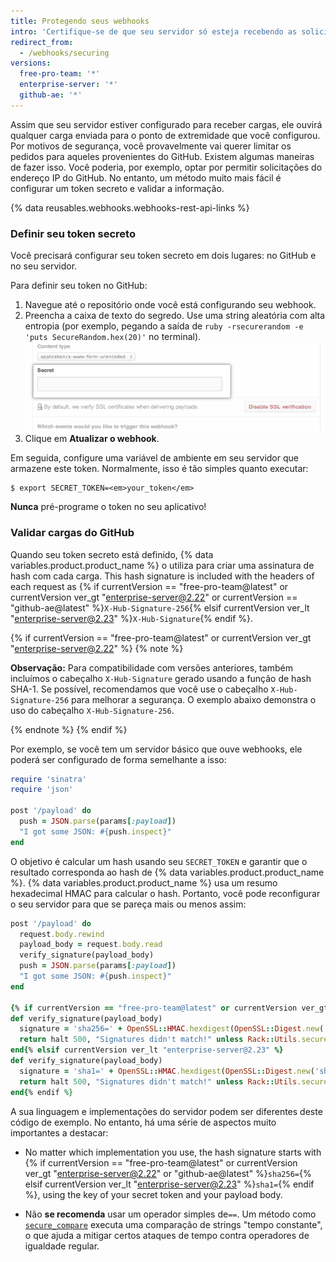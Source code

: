 ```yaml
---
title: Protegendo seus webhooks
intro: 'Certifique-se de que seu servidor só esteja recebendo as solicitações esperadas do {% data variables.product.prodname_dotcom %} por motivos de segurança.'
redirect_from:
  - /webhooks/securing
versions:
  free-pro-team: '*'
  enterprise-server: '*'
  github-ae: '*'
---
```




Assim que seu servidor estiver configurado para receber cargas, ele ouvirá qualquer carga enviada para o ponto de extremidade que você configurou. Por motivos de segurança, você provavelmente vai querer limitar os pedidos para aqueles provenientes do GitHub. Existem algumas maneiras de fazer isso. Você poderia, por exemplo, optar por permitir solicitações do endereço IP do GitHub. No entanto, um método muito mais fácil é configurar um token secreto e validar a informação.

{% data reusables.webhooks.webhooks-rest-api-links %}

### Definir seu token secreto

Você precisará configurar seu token secreto em dois lugares: no GitHub e no seu servidor.

Para definir seu token no GitHub:

1. Navegue até o repositório onde você está configurando seu webhook.
2. Preencha a caixa de texto do segredo. Use uma string aleatória com alta entropia (por exemplo, pegando a saída de `ruby -rsecurerandom -e 'puts SecureRandom.hex(20)'` no terminal). ![Campo de webhook e token secreto](/assets/images/webhook_secret_token.png)
3. Clique em **Atualizar o webhook**.

Em seguida, configure uma variável de ambiente em seu servidor que armazene este token. Normalmente, isso é tão simples quanto executar:

```shell
$ export SECRET_TOKEN=<em>your_token</em>
```

**Nunca** pré-programe o token no seu aplicativo!

### Validar cargas do GitHub

Quando seu token secreto está definido, {% data variables.product.product_name %} o utiliza para criar uma assinatura de hash com cada carga. This hash signature is included with the headers of each request as {% if currentVersion == "free-pro-team@latest" or currentVersion ver_gt "enterprise-server@2.22" or currentVersion == "github-ae@latest" %}`X-Hub-Signature-256`{% elsif currentVersion ver_lt "enterprise-server@2.23" %}`X-Hub-Signature`{% endif %}.

{% if currentVersion == "free-pro-team@latest" or currentVersion ver_gt "enterprise-server@2.22" %}
{% note %}

**Observação:** Para compatibilidade com versões anteriores, também incluímos o cabeçalho `X-Hub-Signature` gerado usando a função de hash SHA-1. Se possível, recomendamos que você use o cabeçalho `X-Hub-Signature-256` para melhorar a segurança. O exemplo abaixo demonstra o uso do cabeçalho `X-Hub-Signature-256`.

{% endnote %}
{% endif %}

Por exemplo, se você tem um servidor básico que ouve webhooks, ele poderá ser configurado de forma semelhante a isso:

``` ruby
require 'sinatra'
require 'json'

post '/payload' do
  push = JSON.parse(params[:payload])
  "I got some JSON: #{push.inspect}"
end
```

O objetivo é calcular um hash usando seu `SECRET_TOKEN` e garantir que o resultado corresponda ao hash de {% data variables.product.product_name %}. {% data variables.product.product_name %} usa um resumo hexadecimal HMAC para calcular o hash. Portanto, você pode reconfigurar o seu servidor para que se pareça mais ou menos assim:

``` ruby
post '/payload' do
  request.body.rewind
  payload_body = request.body.read
  verify_signature(payload_body)
  push = JSON.parse(params[:payload])
  "I got some JSON: #{push.inspect}"
end

{% if currentVersion == "free-pro-team@latest" or currentVersion ver_gt "enterprise-server@2.22" or currentVersion == "github-ae@latest" %}
def verify_signature(payload_body)
  signature = 'sha256=' + OpenSSL::HMAC.hexdigest(OpenSSL::Digest.new('sha256'), ENV['SECRET_TOKEN'], payload_body)
  return halt 500, "Signatures didn't match!" unless Rack::Utils.secure_compare(signature, request.env['HTTP_X_HUB_SIGNATURE_2'])
end{% elsif currentVersion ver_lt "enterprise-server@2.23" %}
def verify_signature(payload_body)
  signature = 'sha1=' + OpenSSL::HMAC.hexdigest(OpenSSL::Digest.new('sha1'), ENV['SECRET_TOKEN'], payload_body)
  return halt 500, "Signatures didn't match!" unless Rack::Utils.secure_compare(signature, request.env['HTTP_X_HUB_SIGNATURE'])
end{% endif %}
```

A sua linguagem e implementações do servidor podem ser diferentes deste código de exemplo. No entanto, há uma série de aspectos muito importantes a destacar:

* No matter which implementation you use, the hash signature starts with {% if currentVersion == "free-pro-team@latest" or currentVersion ver_gt "enterprise-server@2.22" or "github-ae@latest" %}`sha256=`{% elsif currentVersion ver_lt "enterprise-server@2.23" %}`sha1=`{% endif %}, using the key of your secret token and your payload body.

* Não **se recomenda** usar um operador simples de`==`. Um método como [`secure_compare`][secure_compare] executa uma comparação de strings "tempo constante", o que ajuda a mitigar certos ataques de tempo contra operadores de igualdade regular.

[secure_compare]: http://rubydoc.info/github/rack/rack/master/Rack/Utils.secure_compare
